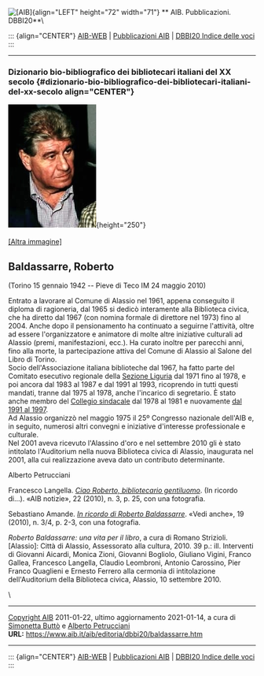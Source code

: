 ![\[AIB\]](/aib/wi/aibv72.gif){align="LEFT" height="72" width="71"}
** AIB. Pubblicazioni. DBBI20**\

::: {align="CENTER"}
[AIB-WEB](/) \| [Pubblicazioni AIB](/pubblicazioni/) \| [DBBI20 Indice
delle voci](dbbi20.htm)
:::

------------------------------------------------------------------------

### Dizionario bio-bibliografico dei bibliotecari italiani del XX secolo {#dizionario-bio-bibliografico-dei-bibliotecari-italiani-del-xx-secolo align="CENTER"}

![\[Ritratto\]](baldassarre.jpg){height="250"}\
\
[\[Altra immagine\]](/aib/stor/album/baldassarre1.htm)

## Baldassarre, Roberto

(Torino 15 gennaio 1942 -- Pieve di Teco IM 24 maggio 2010)

Entrato a lavorare al Comune di Alassio nel 1961, appena conseguito il
diploma di ragioneria, dal 1965 si dedicò interamente alla Biblioteca
civica, che ha diretto dal 1967 (con nomina formale di direttore nel
1973) fino al 2004. Anche dopo il pensionamento ha continuato a seguirne
l\'attività, oltre ad essere l\'organizzatore e animatore di molte altre
iniziative culturali ad Alassio (premi, manifestazioni, ecc.). Ha curato
inoltre per parecchi anni, fino alla morte, la partecipazione attiva del
Comune di Alassio al Salone del Libro di Torino.\
Socio dell\'Associazione italiana biblioteche dal 1967, ha fatto parte
del Comitato esecutivo regionale della [Sezione
Liguria](/aib/stor/sezioni/lig.htm) dal 1971 fino al 1978, e poi ancora
dal 1983 al 1987 e dal 1991 al 1993, ricoprendo in tutti questi mandati,
tranne dal 1975 al 1978, anche l\'incarico di segretario. È stato anche
membro del [Collegio sindacale](/aib/stor/cariche75.htm) dal 1978 al
1981 e nuovamente [dal 1991 al 1997](/aib/stor/cariche91.htm).\
Ad Alassio organizzò nel maggio 1975 il 25º Congresso nazionale
dell\'AIB e, in seguito, numerosi altri convegni e iniziative
d\'interesse professionale e culturale.\
Nel 2001 aveva ricevuto l\'Alassino d\'oro e nel settembre 2010 gli è
stato intitolato l\'Auditorium nella nuova Biblioteca civica di Alassio,
inaugurata nel 2001, alla cui realizzazione aveva dato un contributo
determinante.

Alberto Petrucciani

Francesco Langella. [*Ciao Roberto, bibliotecario
gentiluomo*](https://www.aib.it/aib/editoria/n22/0321.htm3). (In ricordo
di\...). «AIB notizie», 22 (2010), n. 3, p. 25, con una fotografia.

Sebastiano Amande. [*In ricordo di Roberto
Baldassarre*](http://www.csb-scpo.unige.it/aib/va10_3-4.pdf). «Vedi
anche», 19 (2010), n. 3/4, p. 2-3, con una fotografia.

*Roberto Baldassarre: una vita per il libro*, a cura di Romano
Strizioli. \[Alassio\]: Città di Alassio, Assessorato alla cultura,
2010. 39 p.: ill. Interventi di Giovanni Aicardi, Monica Zioni, Giovanni
Bogliolo, Giuliano Vigini, Franco Gallea, Francesco Langella, Claudio
Leombroni, Antonio Carossino, Pier Franco Quaglieni e Ernesto Ferrero
alla cermonia di intitolazione dell\'Auditorium della Biblioteca civica,
Alassio, 10 settembre 2010.

\

------------------------------------------------------------------------

[Copyright AIB](/su-questo-sito/dichiarazione-di-copyright-aib-web/)
2011-01-22, ultimo aggiornamento 2021-01-14, a cura di [Simonetta
Buttò](/aib/redazione3.htm) e [Alberto
Petrucciani](/su-questo-sito/redazione-aib-web/)\
**URL:** https://www.aib.it/aib/editoria/dbbi20/baldassarre.htm

------------------------------------------------------------------------

::: {align="CENTER"}
[AIB-WEB](/) \| [Pubblicazioni AIB](/pubblicazioni/) \| [DBBI20 Indice
delle voci](dbbi20.htm)
:::
